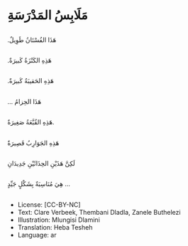 # مَلَابِسُ المَدْرَسَةِ

##
.هَذَا الفُسْتَانُ طَوِيلٌ

##
.هَذِهِ الكَنْزَةُ كَبيرَةٌ

##
.هَذِهِ الحَقيبَةُ كَبيرَةٌ

##
… هَذَا الحِزامُ

##
هَذِهِ القُبَّعَةُ صَغِيرَةٌ.

##
هَذِهِ الجَوَارِبُ قَصِيرَةٌ

##
لَكِنَّ هَذَيْنِ الحِذَائَيْنِ جَدِيدَانِ

##
هِيَ مُنَاسِبَةٌ بِشَكْلٍ جَيِّدٍ  …

##
* License: [CC-BY-NC]
* Text: Clare Verbeek, Thembani Dladla, Zanele Buthelezi
* Illustration: Mlungisi Dlamini
* Translation: Heba Tesheh
* Language: ar
